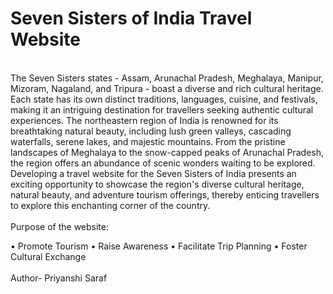 # Seven Sisters of India Travel Website
<br>
The Seven Sisters states - Assam, Arunachal Pradesh, Meghalaya, Manipur, Mizoram, Nagaland, and Tripura - boast a diverse and rich cultural heritage. Each state has its own distinct traditions, languages, cuisine, and festivals, making it an intriguing destination for travellers seeking authentic cultural experiences. The northeastern region of India is renowned for its breathtaking natural beauty, including lush green valleys, cascading waterfalls, serene lakes, and majestic mountains. From the pristine landscapes of Meghalaya to the snow-capped peaks of Arunachal Pradesh, the region offers an abundance of scenic wonders waiting to be explored. Developing a travel website for the Seven Sisters of India presents an exciting opportunity to showcase the region's diverse cultural heritage, natural beauty, and adventure tourism offerings, thereby enticing travellers to explore this enchanting corner of the country.
<br><br>
Purpose of the website:<br>

•	Promote Tourism
•	Raise Awareness
•	Facilitate Trip Planning
•	Foster Cultural Exchange
<br><br>
Author- Priyanshi Saraf
